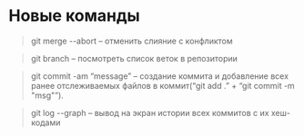 # Новые команды

>git merge --abort – отменить слияние с конфликтом

>git branch – посмотреть список веток в репозитории

>git commit -am “message” – создание коммита и добавление всех ранее отслеживаемых файлов в коммит(“git add .” + “git commit -m "msg"”).

>git log --graph – вывод на экран истории всех коммитов с их хеш-кодами